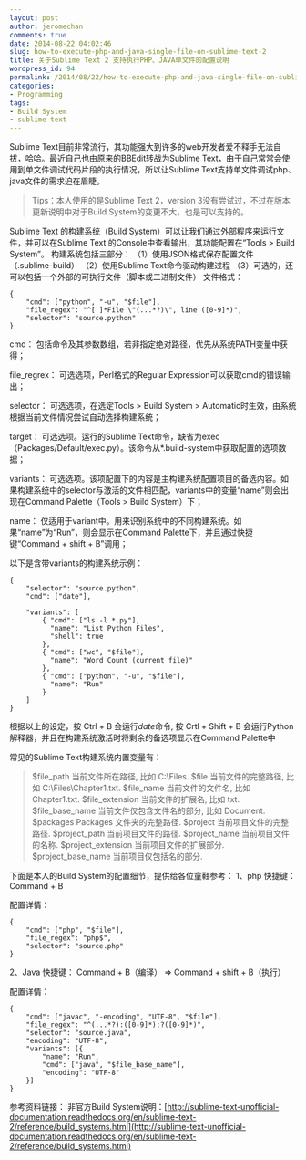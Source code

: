 ```yaml
---
layout: post
author: jeromechan
comments: true
date: 2014-08-22 04:02:46
slug: how-to-execute-php-and-java-single-file-on-sublime-text-2
title: 关于Sublime Text 2 支持执行PHP、JAVA单文件的配置说明
wordpress_id: 94
permalink: /2014/08/22/how-to-execute-php-and-java-single-file-on-sublime-text-2/
categories:
- Programming
tags:
- Build System
- sublime text
---
```


Sublime Text目前非常流行，其功能强大到许多的web开发者爱不释手无法自拔，哈哈。最近自己也由原来的BBEdit转战为Sublime Text，由于自己常常会使用到单文件调试代码片段的执行情况，所以让Sublime Text支持单文件调试php、java文件的需求迫在眉睫。





<blockquote>Tips：本人使用的是Sublime Text 2，version 3没有尝试过，不过在版本更新说明中对于Build System的变更不大，也是可以支持的。</blockquote>





Sublime Text 的构建系统（Build System）可以让我们通过外部程序来运行文件，并可以在Sublime Text 的Console中查看输出，其功能配置在“Tools > Build System”。
构建系统包括三部分：
（1）使用JSON格式保存配置文件（.sublime-build）
（2）使用Sublime Text命令驱动构建过程
（3）可选的，还可以包括一个外部的可执行文件（脚本或二进制文件）
文件格式：

    
    
    {
        "cmd": ["python", "-u", "$file"],
        "file_regex": "^[ ]*File \"(...*?)\", line ([0-9]*)",
        "selector": "source.python"
    }
    




cmd：
包括命令及其参数数组，若非指定绝对路径，优先从系统PATH变量中获得；

file_regrex：
可选选项，Perl格式的Regular Expression可以获取cmd的错误输出；

selector：
可选选项，在选定Tools > Build System > Automatic时生效，由系统根据当前文件情况尝试自动选择构建系统；

target：
可选选项。运行的Sublime Text命令，缺省为exec（Packages/Default/exec.py）。该命令从*.build-system中获取配置的选项数据；

variants：
可选选项。该项配置下的内容是主构建系统配置项目的备选内容。如果构建系统中的selector与激活的文件相匹配，variants中的变量“name”则会出现在Command Palette（Tools > Build System）下；

name：
仅适用于variant中。用来识别系统中的不同构建系统。如果“name”为“Run”，则会显示在Command Palette下，并且通过快捷键“Command + shift + B”调用；

以下是含带variants的构建系统示例：

    
    
    {
        "selector": "source.python",
        "cmd": ["date"],
    
        "variants": [
            { "cmd": ["ls -l *.py"],
              "name": "List Python Files",
              "shell": true
            },
            { "cmd": ["wc", "$file"],
              "name": "Word Count (current file)"
            },
            { "cmd": ["python", "-u", "$file"],
              "name": "Run"
            }
        ]
    }
    



根据以上的设定，按 Ctrl + B 会运行*date*命令, 按 Crtl + Shift + B 会运行Python 解释器，并且在构建系统激活时将剩余的备选项显示在Command Palette中

常见的Sublime Text构建系统内置变量有：




<blockquote>$file_path		当前文件所在路径, 比如 C:\Files.
$file	当前文件的完整路径, 比如 C:\Files\Chapter1.txt.
$file_name	当前文件的文件名, 比如 Chapter1.txt.
$file_extension		当前文件的扩展名, 比如 txt.
$file_base_name	当前文件仅包含文件名的部分, 比如 Document.
$packages	Packages 文件夹的完整路径.
$project	当前项目文件的完整路径.
$project_path		当前项目文件的路径.
$project_name	当前项目文件的名称.
$project_extension	当前项目文件的扩展部分.
$project_base_name	当前项目仅包括名的部分.</blockquote>





下面是本人的Build System的配置细节，提供给各位童鞋参考：
1、php
快捷键：
Command + B

配置详情：

    
    
    {
        "cmd": ["php", "$file"],
        "file_regex": "php$",
        "selector": "source.php"
    }
    




2、Java
快捷键：
Command + B（编译） => Command + shift + B（执行）

配置详情：

    
    
    {
        "cmd": ["javac", "-encoding", "UTF-8", "$file"],
        "file_regex": "^(...*?):([0-9]*):?([0-9]*)",
        "selector": "source.java",
        "encoding": "UTF-8",
        "variants": [{
            "name": "Run",
            "cmd": ["java", "$file_base_name"],
            "encoding": "UTF-8"
        }]
    }
    




参考资料链接：
非官方Build System说明：[http://sublime-text-unofficial-documentation.readthedocs.org/en/sublime-text-2/reference/build_systems.html](http://sublime-text-unofficial-documentation.readthedocs.org/en/sublime-text-2/reference/build_systems.html)

